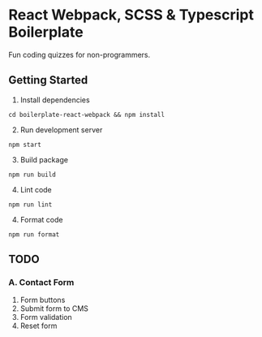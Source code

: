 # React Webpack, SCSS & Typescript Boilerplate

Fun coding quizzes for non-programmers.

## Getting Started

1. Install dependencies

```
cd boilerplate-react-webpack && npm install
```

2. Run development server

```
npm start
```

3. Build package

```
npm run build
```

4. Lint code

```
npm run lint
```

4. Format code

```
npm run format
```

## TODO

### A. Contact Form

1. Form buttons
1. Submit form to CMS
1. Form validation
1. Reset form
